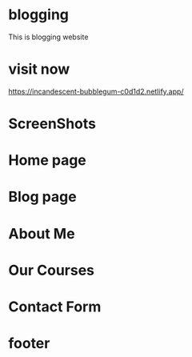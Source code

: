 # blogging
This is blogging website
# visit now 
https://incandescent-bubblegum-c0d1d2.netlify.app/
# ScreenShots

# Home page 
# Blog page
# About Me
# Our Courses
# Contact Form
# footer
